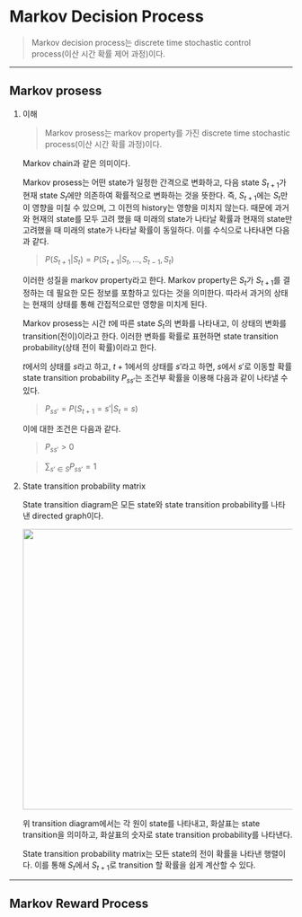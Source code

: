 # Markov Decision Process

> Markov decision process는 discrete time stochastic control process(이산 시간 확률 제어 과정)이다.

---

## Markov prosess

1. 이해

   > Markov prosess는 markov property를 가진 discrete time stochastic process(이산 시간 확률 과정)이다.

   Markov chain과 같은 의미이다.

   Markov prosess는 어떤 state가 일정한 간격으로 변화하고, 다음 state $S_{t+1}$가 현재 state $S_{t}$에만 의존하여 확률적으로 변화하는 것을 뜻한다. 즉, $S_{t+1}$에는 $S_{t}$만이 영향을 미칠 수 있으며, 그 이전의 history는 영향을 미치지 않는다. 때문에 과거와 현재의 state를 모두 고려 했을 때 미래의 state가 나타날 확률과 현재의 state만 고려했을 때 미래의 state가 나타날 확률이 동일하다. 이를 수식으로 나타내면 다음과 같다.

   > $P(S_{t+1} | S_{t}) = P(S_{t+1} | S_{t}, ..., S_{t-1}, S_{t})$

   이러한 성질을 markov property라고 한다. Markov property은 $S_{t}$가 $S_{t+1}$를 결정하는 데 필요한 모든 정보를 포함하고 있다는 것을 의미한다. 따라서 과거의 상태는 현재의 상태를 통해 간접적으로만 영향을 미치게 된다.

   Markov prosess는 시간 $t$에 따른 state $S_{t}$의 변화를 나타내고, 이 상태의 변화를 transition(전이)이라고 한다. 이러한 변화를 확률로 표현하면 state transition probability(상태 전이 확률)이라고 한다.

   $t$에서의 상태를 $s$라고 하고, $t+1$에서의 상태를 $s'$라고 하면, $s$에서 $s'$로 이동할 확률 state transition probability $P_{ss'}$는 조건부 확률을 이용해 다음과 같이 나타낼 수 있다.

   > $P_{ss'} = P(S_{t+1} = s' | S_{t} = s)$

   이에 대한 조건은 다음과 같다.

   > $P_{ss'}>0$

   > $\sum_{s' \in S} P_{ss'} = 1$

2. State transition probability matrix

   State transition diagram은 모든 state와 state transition probability를 나타낸 directed graph이다.

   <img src="https://github.com/user-attachments/assets/64d2ec4f-2564-4191-b2fe-567a06bb4f98" width="500">

   위 transition diagram에서는 각 원이 state를 나타내고, 화살표는 state transition을 의미하고, 화살표의 숫자로 state transition probability를 나타낸다.

   State transition probability matrix는 모든 state의 전이 확률을 나타낸 행렬이다. 이를 통해 $S_{t}$에서 $S_{t+1}$로 transition 할 확률을 쉽게 계산할 수 있다.

---

## Markov Reward Process
